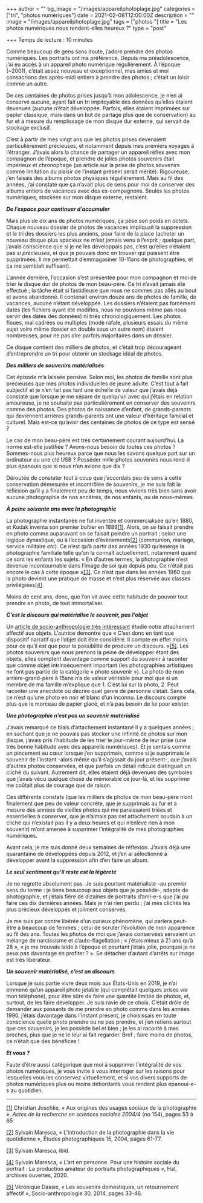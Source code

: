 +++
author = ""
bg_image = "/images/appareilphotoplage.jpg"
categories = ["tri", "photos numériques"]
date = 2021-02-08T12:00:00Z
description = ""
image = "/images/appareilphotoplage.jpg"
tags = ["photos "]
title = "Les photos numériques nous rendent-elles heureux ?"
type = "post"

+++
Temps de lecture : 10 minutes

Comme beaucoup de gens sans doute, j’adore prendre des photos numériques. Les portraits ont ma préférence. Depuis ma préadolescence, j’ai eu accès à un appareil photo numérique régulièrement. À l’époque (\~2001), c’était assez nouveau et exceptionnel, mes amies et moi consacrions des après-midi entiers à prendre des photos ; c’était un loisir comme un autre.

De ces centaines de photos prises jusqu’à mon adolescence, je n’en ai conservé aucune, ayant fait un tri impitoyable des données qu’elles étaient devenues (aucune n’était développée. Parfois, elles étaient imprimées sur papier classique, mais dans un but de partage plus que de conservation) au fur et à mesure du remplissage de mon disque dur externe, qui servait de stockage exclusif.

C’est à partir de mes vingt ans que les photos prises devenaient particulièrement précieuses, et notamment depuis mes premiers voyages à l’étranger. J’avais alors la chance de partager un appareil réflex avec mon compagnon de l’époque, et prendre de jolies photos souvenirs était impérieux et chronophage (un article sur la prise de photos souvenirs comme limitation du plaisir de l’instant présent serait mérité). Rigoureuse, j’en faisais des albums photos physiques régulièrement. Mais au fil des années, j’ai constaté que ça n’avait plus de sens pour moi de conserver des albums entiers de vacances avec des ex-compagnons. Seules les photos numériques, stockées sur mon disque externe, restaient.

**_De l’espace pour continuer d’accumuler_**

Mais plus de dix ans de photos numériques, ça pèse son poids en octets. Chaque nouveau dossier de photos de vacances impliquait la suppression et le tri des dossiers les plus anciens, pour faire de la place (acheter un nouveau disque plus spacieux ne m’est jamais venu à l’esprit ; quelque part, j’avais conscience que si je ne les développais pas, c’est qu’elles n’étaient pas _si précieuses_, et que je pouvais donc en trouver qui puissent être supprimées. Il me permettait d’emmagasiner 10-11ans de photographies, et ça me semblait suffisant).

L’année dernière, l’occasion s’est présentée pour mon compagnon et moi de trier le disque dur de photos de mon beau-père. Ce tri n’avait jamais été effectué ; la tâche était si fastidieuse que nous ne sommes pas allés au bout et avons abandonné. Il contenait environ douze ans de photos de famille, de vacances, aucune n’étant développée. Les dossiers n’étaient pas forcément datés (les fichiers ayant été modifiés, nous ne pouvions même pas nous servir des dates des données) ni triés chronologiquement. Les photos floues, mal cadrées ou multiples (mode rafale, plusieurs essais du même sujet voire même dossier en double sous un autre nom) étaient nombreuses, pour ne pas dire parfois majoritaires dans un dossier.

Ce disque contient des milliers de photos, et c’était trop décourageant d’entreprendre un tri pour obtenir un stockage idéal de photos.

**_Des milliers de souvenirs matérialisés_**

Cet épisode m’a laissée pensive. Selon moi, les photos de famille sont plus précieuses que mes photos individuelles de jeune adulte. C’est tout à fait subjectif et je n’en fait pas tant une échelle de valeur que j’avais déjà constaté que lorsque je me sépare de quelqu’un avec qui j’étais en relation amoureuse, je ne souhaite pas particulièrement en conserver des souvenirs comme des photos. Des photos de naissance d’enfant, de grands-parents qui deviennent arrières grands-parents ont une valeur d’héritage familial et culturel. Mais est-ce qu’avoir des centaines de photos de ce type est sensé ?

Le cas de mon beau-père est très certainement courant aujourd’hui. La norme est-elle justifiée ? Avons-nous besoin de toutes ces photos ? Sommes-nous plus heureux parce que nous les savons quelque part sur un ordinateur ou une clé USB ? Posséder mille photos souvenirs nous rend-il plus épanouis que si nous n’en avions que dix ?

Déroutée de constater tout à coup que j’accordais peu de sens à cette conservation démesurée et incontrôlée de souvenirs, je me suis fait la réflexion qu’il y a finalement peu de temps, nous vivions très bien sans avoir aucune photographie de nos ancêtres, de nos enfants, ou de nous-mêmes.

**_À peine soixante ans avec la photographie_**

La photographie instantanée ne fut inventée et commercialisée qu’en 1880, et Kodak inventa son premier boîtier en 1889[\[1\]](#_ftn1). Alors, on se faisait prendre en photo comme auparavant on se faisait peindre un portrait ; selon une logique dynastique, ou à l’occasion d’évènements[\[2\]](#_ftn2) (communion, mariage, service militaire _etc_). Ce n’est qu’à partir des années 1930 qu’émerge la photographie familiale telle qu’on la connaît actuellement, notamment quand ce sont les enfants les sujets. « En d’autres termes, la photographie n’est devenue incontournable dans l’image de soi que depuis peu. Ce n’était pas encore le cas à cette époque »[\[3\]](#_ftn3). Ce n’est que dans les années 1960 que la photo devient une pratique de masse et n’est plus réservée aux classes privilégiées[\[4\]](#_ftn4).

Moins de cent ans, donc, que l’on vit avec cette habitude de pouvoir tout prendre en photo, de tout immortaliser.

**_C’est le discours qui matérialise le souvenir, pas l’objet_**

Un [article de socio-anthropologie très intéressant](https://journals.openedition.org/socio-anthropologie/1797) étudie notre attachement affectif aux objets. L’autrice démontre que « C’est donc en tant que dispositif narratif que l’objet doit être considéré. Il compte en effet moins pour ce qu’il est que pour la possibilité de produire un discours. »[\[5\]](#_ftn5). Les photos souvenirs que nous prenons la peine de développer étant des objets, elles comptent davantage comme support du souvenir à raconter que comme objet intrinsèquement important (les photographies artistiques ne font pas partie de la catégorie « photo souvenir »). La photo de mon arrière-grand-père à 15ans n’a de valeur véritable pour moi que si un membre de ma famille m’explique que 1. C’est lui sur la photo, 2. Peut raconter une anecdote ou décrire quel genre de personne c’était. Sans cela, ce n’est qu’une photo en noir et blanc d’un inconnu. Le discours compte plus que le morceau de papier glacé, et n’a pas besoin de lui pour exister.

**_Une photographie n’est pas un souvenir matérialisé_**

J’avais remarqué ce biais d’attachement instantané il y a quelques années ; en sachant que je ne pouvais pas stocker une infinité de photos sur mon disque, j’avais pris l’habitude de les trier le jour-même de leur prise (une très bonne habitude avec des appareils numériques). Et je sentais comme un pincement au cœur lorsque j’en supprimais, comme si je supprimais le souvenir de l’instant -alors même qu’il s’agissait du jour présent-, que j’avais d’autres photos conservées, et que parfois un détail ridicule distinguait un cliché du suivant. Autrement dit, elles étaient déjà devenues des symboles que j’avais vécu quelque chose de mémorable ce jour-là, et les supprimer me coûtait plus de courage que de raison.

Ces différents constats (que les milliers de photos de mon beau-père n’ont finalement que peu de valeur concrète, que je supprimais au fur et à mesure des années de vieilles photos qui me paraissaient triées et essentielles à conserver, que je n’aimais pas cet attachement soudain à un cliché qui n’existait pas il y a deux heures et qui n’enlève rien à mon souvenir) m’ont amenée à supprimer l’intégralité de mes photographies numériques.

Avant cela, je me suis donné deux semaines de réflexion. J’avais déjà une quarantaine de développées depuis 2012, et j’en ai sélectionné à développer avant la suppression afin d’en faire un album.

**_Le seul sentiment qu’il reste est la légèreté_**

Je ne regrette absolument pas. Je suis pourtant matérialiste –au premier sens du terme : je tiens beaucoup aux objets que je possède-, adepte de photographie, et j’étais fière de dizaines de portraits d’ami-e-s que j’ai pu faire ces dix dernières années. Mais je n’ai rien perdu ; j’ai mes clichés les plus précieux développés et joliment conservés.

Je me suis par contre libérée d’un curieux phénomène, qui parlera peut-être à beaucoup de femmes ; celui de scruter l’évolution de mon apparence au fil des ans. Toutes les photos de moi que j’avais conservées servaient un mélange de narcissisme et d’auto-flagellation ; « j’étais mieux à 21 ans qu’à 28 », « je me trouvais laide à l’époque et pourtant j’étais jolie, pourquoi je ne peux pas davantage en profiter ? ». Se détacher d’autant d’arrêts sur image est très libérateur.

**_Un souvenir matérialisé, c’est un discours_**

Lorsque je suis partie vivre deux mois aux États-Unis en 2019, je n’ai emmené qu’un appareil photo jetable (qui complétait quelques prises _via_ mon téléphone), pour être sûre de faire une quantité limitée de photos, et, surtout, de les faire développer. Je suis ravie de ce choix. C’était drôle de demander aux passants de me prendre en photo comme dans les années 1990, j’étais davantage dans l’instant présent, je choisissais en toute conscience quelle photo prendre ou ne pas prendre, et j’en retiens surtout que ces souvenirs, je les possède bel et bien ; je les ai raconté à mes proches, plus que je ne le leur ai fait regarder. Bref ; faire moins de photos, ce n’était que des bénéfices !

**_Et vous ?_**

Faute d’être aussi catégorique que moi à supprimer l’intégralité de vos photos numériques, je vous invite à vous interroger sur les raisons pour lesquelles vous les conservez virtuellement, et si vos divers supports de photos numériques plus ou moins débordants vous rendent plus épanoui-e-s au quotidien.

***

[\[1\]](#_ftnref1) Christian Joschke, _«_ Aux origines des usages sociaux de la photographie », _Actes de la recherche en sciences sociales 2004/4_ (no 154), pages 53 à 65

[\[2\]](#_ftnref2) Sylvain Maresca, « L’introduction de la photographie dans la vie quotidienne », Études photographiques 15, 2004, pages 61-77.

[\[3\]](#_ftnref3) Sylvain Maresca, ibid.

[\[4\]](#_ftnref4) Sylvain Maresca, « L’art en personne. Pour une histoire sociale du portrait : La production amateur de portraits photographiques », Hal, archives ouvertes, 2020.

[\[5\]](#_ftnref5) Véronique Dassié, « Les souvenirs domestiques, un retournement affectif », Socio-anthropologie 30, 2014, pages 33-46.